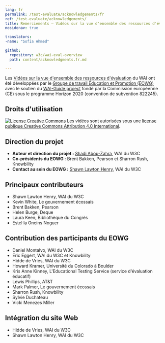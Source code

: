 ```yaml
---
lang: fr
permalink: /test-evaluate/acknowledgements/fr
ref: /test-evaluate/acknowledgements/
title: Remerciements – Vidéos sur la vue d'ensemble des ressources d'évaluation du W3C
nosidenav: true

translators:
-name: "Sofia Ahmed"

github:
  repository: w3c/wai-eval-overview
  path: content/acknowledgments.fr.md

---
```


Les [Vidéos sur la vue d'ensemble des ressources d'évaluation](https://www.w3.org/WAI/test-evaluate/) du WAI ont été développées par le [Groupe de travail Éducation et Promotion (EOWG)](https://www.w3.org/WAI/EO/) avec le soutien du [WAI-Guide project](https://www.w3.org/WAI/about/projects/wai-guide/) fondé par la Commission européenne (CE) sous le programme Horizon 2020 (convention de subvention 822245).

Droits d'utilisation
-----------------

<p><a rel="license" href="http://creativecommons.org/licenses/by/4.0/"><img alt="License Creative Commons" style="border-width:0" src="https://i.creativecommons.org/l/by/4.0/88x31.png" /></a> Les vidéos sont autorisées sous une <a rel="license" href="http://creativecommons.org/licenses/by/4.0/">license publique Creative Commons Attribution 4.0 International</a>.</p>

Direction du projet
------------------

-   **Auteur et direction du projet :** [Shadi Abou-Zahra](https://www.w3.org/People/shadi), WAI du W3C
-   **Co-présidents du EOWG :** Brent Bakken, Pearson et Sharron Rush, Knowbility
-   **Contact au sein du EOWG :** [Shawn Lawton Henry](https://www.w3.org/People/shawn), WAI du W3C

Principaux contributeurs
------------------

-   Shawn Lawton Henry, WAI du W3C
-   Kevin White, Le gouvernement écossais
-   Brent Bakken, Pearson
-   Helen Burge, Deque
-   Laura Keen, Bibliothèque du Congrès
-   Estel·la Oncins Noguer

Contribution des participants du EOWG
------------------------------

-   Daniel Montalvo, WAI du W3C
-   Eric Eggert, WAI du W3C et Knowbility
-   Hidde de Vries, WAI du W3C
-   Howard Kramer, Université du Colorado à Boulder
-   Kris Anne Kinney, L'Educational Testing Service (service d'évaluation éducatif)
-   Lewis Phillips, AT&T
-   Mark Palmer, Le gouvernement écossais
-   Sharron Rush, Knowbility
-   Sylvie Duchateau
-   Vicki Menezes Miller


Intégration du site Web
-------------------

-   Hidde de Vries, WAI du W3C
-   Shawn Lawton Henry, WAI du W3C
